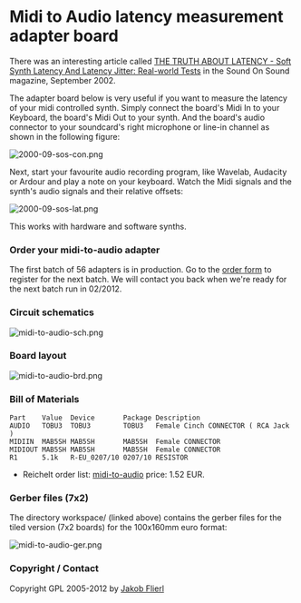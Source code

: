 # Midi to Audio latency measurement adapter board

There was an interesting article called [THE TRUTH ABOUT LATENCY - Soft Synth Latency And Latency Jitter: Real-world Tests](http://www.soundonsound.com/sos/Sep02/articles/pcmusician0902.asp) in the Sound On Sound magazine, September 2002.

The adapter board below is very useful if you want to measure the latency of your midi controlled synth. Simply connect the board's Midi In to your Keyboard, the board's Midi Out to your synth. And the board's audio connector to your soundcard's right microphone or line-in channel as shown in the following figure:

![2000-09-sos-con.png](../../../../raw/master/eagle/projects/midi-to-audio/2000-09-sos-con.png)

Next, start your favourite audio recording program, like Wavelab, Audacity or Ardour and play a note on your keyboard. Watch the Midi signals and the synth's audio signals and their relative offsets:

![2000-09-sos-lat.png](../../../../raw/master/eagle/projects/midi-to-audio/2000-09-sos-lat.png)

This works with hardware and software synths.

### Order your midi-to-audio adapter

The first batch of 56 adapters is in production. Go to the [order form](https://docs.google.com/spreadsheet/viewform?hl=en_US&formkey=dGhXZGtpOGRWU2lNNGhZal93R1BjQVE6MQ) to register for the next batch. We will contact you back when we're ready for the next batch run in 02/2012.

### Circuit schematics

![midi-to-audio-sch.png](../../../../raw/master/eagle/projects/midi-to-audio/midi-to-audio-sch.png)

### Board layout

![midi-to-audio-brd.png](../../../../raw/master/eagle/projects/midi-to-audio/midi-to-audio-brd.png)

### Bill of Materials

```
Part    Value  Device       Package Description
AUDIO   TOBU3  TOBU3        TOBU3   Female Cinch CONNECTOR ( RCA Jack )
MIDIIN  MAB5SH MAB5SH       MAB5SH  Female CONNECTOR
MIDIOUT MAB5SH MAB5SH       MAB5SH  Female CONNECTOR
R1      5.1k   R-EU_0207/10 0207/10 RESISTOR
```

*   Reichelt order list: [midi-to-audio](http://www.reichelt.de/?ACTION=20;AWKID=527545;PROVID=2084) price: 1.52 EUR.

### Gerber files (7x2)

The directory workspace/ (linked above) contains the gerber files for the tiled version (7x2 boards) for the 100x160mm euro format:

![midi-to-audio-ger.png](../../../../raw/master/eagle/projects/midi-to-audio/midi-to-audio-ger.png)

### Copyright / Contact

Copyright GPL 2005-2012 by [Jakob Flierl](https://github.com/koppi)
